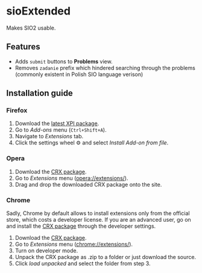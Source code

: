 # sioExtended
Makes SIO2 usable.

## Features
* Adds `submit` buttons to **Problems** view.
* Removes `zadanie` prefix which hindered searching through the problems (commonly existent in Polish SIO language verison)

## Installation guide
### Firefox
1. Download the [latest XPI package](https://github.com/pitek1/sioExtended/releases).
2. Go to *Add-ons* menu (`Ctrl+Shift+A`).
3. Navigate to *Extensions* tab.
4. Click the settings wheel ⚙ and select *Install Add-on from file*.

### Opera
1. Download the [CRX package](https://github.com/pitek1/sioExtended/releases).
2. Go to *Extensions* menu (<opera://extensions/>).
3. Drag and drop the downloaded CRX package onto the site.

### Chrome
Sadly, Chrome by default allows to install extensions only from the official store, which costs a developer license.
If you are an advanced user, go on and install the [CRX package](https://github.com/pitek1/sioExtended/releases) through the developer settings.
1. Download the [CRX package](https://github.com/pitek1/sioExtended/releases).
2. Go to *Extensions* menu (<chrome://extensions/>).
3. Turn on developer mode.
4. Unpack the CRX package as .zip to a folder or just download the source.
5. Click *load unpacked* and select the folder from step 3.